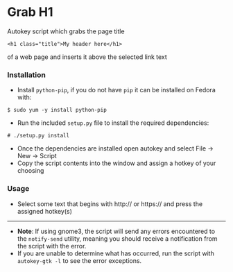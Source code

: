 # Grab H1
Autokey script which grabs the page title
~~~
<h1 class="title">My header here</h1>
~~~
of a web page and inserts it above the selected link text

### Installation
* Install `python-pip`, if you do not have `pip` it can be installed 
on Fedora with:
~~~
$ sudo yum -y install python-pip
~~~
* Run the included `setup.py` file to install the required dependencies:
~~~
# ./setup.py install
~~~
* Once the dependencies are installed open autokey and select 
File -> New -> Script 
* Copy the script contents into the window and assign a hotkey of your choosing

### Usage 

* Select some text that begins with http:// or https:// and press the assigned 
hotkey(s)

---
* **Note**: If using gnome3, the script will send any errors encountered to 
the `notify-send` utility, meaning you should receive a notification from 
the script with the error.
* If you are unable to determine what has occurred, run the script with 
`autokey-gtk -l` to see the error exceptions.

